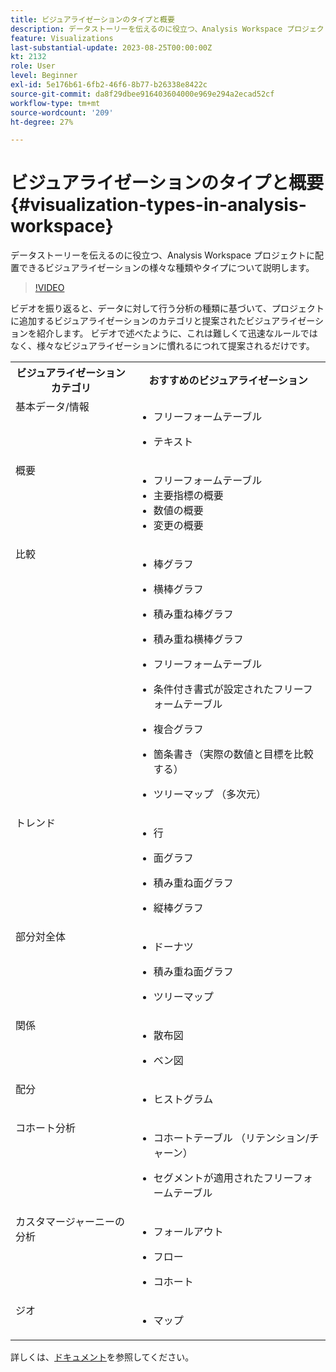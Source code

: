 ```yaml
---
title: ビジュアライゼーションのタイプと概要
description: データストーリーを伝えるのに役立つ、Analysis Workspace プロジェクトに配置できるビジュアライゼーションの様々な種類やタイプについて説明します。
feature: Visualizations
last-substantial-update: 2023-08-25T00:00:00Z
kt: 2132
role: User
level: Beginner
exl-id: 5e176b61-6fb2-46f6-8b77-b26338e8422c
source-git-commit: da8f29dbee916403604000e969e294a2ecad52cf
workflow-type: tm+mt
source-wordcount: '209'
ht-degree: 27%

---
```


# ビジュアライゼーションのタイプと概要 {#visualization-types-in-analysis-workspace}

データストーリーを伝えるのに役立つ、Analysis Workspace プロジェクトに配置できるビジュアライゼーションの様々な種類やタイプについて説明します。

>[!VIDEO](https://video.tv.adobe.com/v/37623/?quality=12&learn=on&captions=jpn)

ビデオを振り返ると、データに対して行う分析の種類に基づいて、プロジェクトに追加するビジュアライゼーションのカテゴリと提案されたビジュアライゼーションを紹介します。 ビデオで述べたように、これは難しくて迅速なルールではなく、様々なビジュアライゼーションに慣れるにつれて提案されるだけです。

<table style="max-width: 1214px;">
<tr>
    <th>
        ビジュアライゼーション カテゴリ
    </th>
    <th>
        おすすめのビジュアライゼーション
    </th>
</tr>
<tr>
  <td style="vertical-align: top;">基本データ/情報
  </td>

<td style="vertical-align: top;">

* フリーフォームテーブル
* テキスト

  </td>
</tr>
<tr>
  <td style="vertical-align: top;">概要
  </td>

<td style="vertical-align: top;">

* フリーフォームテーブル
* 主要指標の概要
* 数値の概要
* 変更の概要

</td>
</tr>
<tr>
  <td style="vertical-align: top;">比較
  </td>

<td style="vertical-align: top;">

* 棒グラフ
* 横棒グラフ
* 積み重ね棒グラフ
* 積み重ね横棒グラフ
* フリーフォームテーブル
* 条件付き書式が設定されたフリーフォームテーブル
* 複合グラフ
* 箇条書き（実際の数値と目標を比較する）
* ツリーマップ （多次元）

  </td>
</tr>
<tr>
  <td style="vertical-align: top;">トレンド
  </td>

<td style="vertical-align: top;">

* 行
* 面グラフ
* 積み重ね面グラフ
* 縦棒グラフ

  </td>
</tr>
<tr>
  <td style="vertical-align: top;">部分対全体
  </td>

<td style="vertical-align: top;">

* ドーナツ
* 積み重ね面グラフ
* ツリーマップ

  </td>
</tr>
<tr>
  <td style="vertical-align: top;">関係
  </td>

<td style="vertical-align: top;">

* 散布図
* ベン図

  </td>
</tr>
<tr>
  <td style="vertical-align: top;">配分
  </td>

<td style="vertical-align: top;">

* ヒストグラム

  </td>
</tr>
<tr>
  <td style="vertical-align: top;">コホート分析
  </td>

<td style="vertical-align: top;">

* コホートテーブル （リテンション/チャーン）
* セグメントが適用されたフリーフォームテーブル

  </td>
</tr>
<tr>
  <td style="vertical-align: top;">カスタマージャーニーの分析
  </td>

<td style="vertical-align: top;">

* フォールアウト
* フロー
* コホート

  </td>
</tr>
<tr>
  <td style="vertical-align: top;">ジオ
  </td>

<td style="vertical-align: top;">

* マップ

  </td>
</tr>


</table>

詳しくは、[ドキュメント](https://experienceleague.adobe.com/docs/analytics/analyze/analysis-workspace/visualizations/freeform-analysis-visualizations.html?lang=ja)を参照してください。
